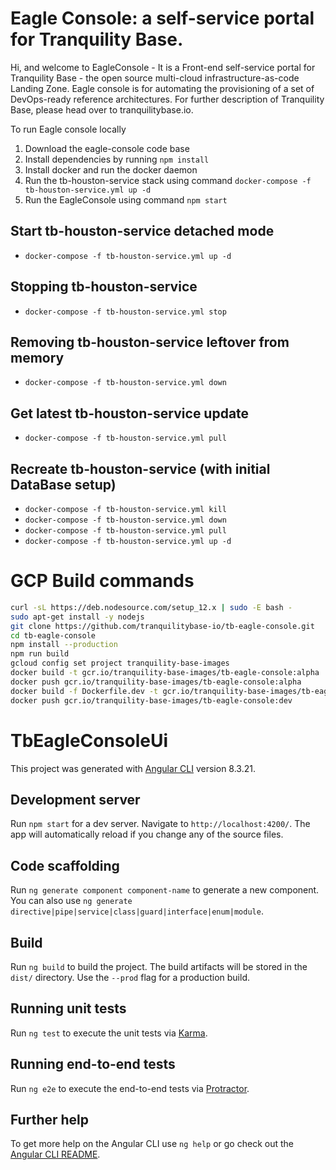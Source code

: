 # Eagle Console: a self-service portal for Tranquility Base.

Hi, and welcome to EagleConsole  - It is a Front-end self-service portal for Tranquility Base - the open source multi-cloud infrastructure-as-code Landing Zone. Eagle console is for automating the provisioning of a set of DevOps-ready reference architectures. For further description of Tranquility Base, please head over to tranquilitybase.io.


To run Eagle console locally

1. Download the eagle-console code base
2. Install dependencies by running  `npm install`
3. Install docker and run the docker daemon
4. Run the tb-houston-service stack using command `docker-compose -f tb-houston-service.yml up -d`
5. Run the EagleConsole using command `npm start`

## Start tb-houston-service detached mode
* `docker-compose -f tb-houston-service.yml up -d`

## Stopping tb-houston-service
* `docker-compose -f tb-houston-service.yml stop`

## Removing tb-houston-service leftover from memory
* `docker-compose -f tb-houston-service.yml down`

## Get latest tb-houston-service update
* `docker-compose -f tb-houston-service.yml pull`

## Recreate tb-houston-service (with initial DataBase setup)
* `docker-compose -f tb-houston-service.yml kill`
* `docker-compose -f tb-houston-service.yml down`
* `docker-compose -f tb-houston-service.yml pull`
* `docker-compose -f tb-houston-service.yml up -d`

# GCP Build commands

```sh
curl -sL https://deb.nodesource.com/setup_12.x | sudo -E bash -
sudo apt-get install -y nodejs
git clone https://github.com/tranquilitybase-io/tb-eagle-console.git
cd tb-eagle-console
npm install --production
npm run build
gcloud config set project tranquility-base-images
docker build -t gcr.io/tranquility-base-images/tb-eagle-console:alpha .
docker push gcr.io/tranquility-base-images/tb-eagle-console:alpha
docker build -f Dockerfile.dev -t gcr.io/tranquility-base-images/tb-eagle-console:dev .
docker push gcr.io/tranquility-base-images/tb-eagle-console:dev
```

# TbEagleConsoleUi

This project was generated with [Angular CLI](https://github.com/angular/angular-cli) version 8.3.21.

## Development server

Run `npm start` for a dev server. Navigate to `http://localhost:4200/`. The app will automatically reload if you change any of the source files.

## Code scaffolding

Run `ng generate component component-name` to generate a new component. You can also use `ng generate directive|pipe|service|class|guard|interface|enum|module`.

## Build

Run `ng build` to build the project. The build artifacts will be stored in the `dist/` directory. Use the `--prod` flag for a production build.

## Running unit tests

Run `ng test` to execute the unit tests via [Karma](https://karma-runner.github.io).

## Running end-to-end tests

Run `ng e2e` to execute the end-to-end tests via [Protractor](http://www.protractortest.org/).

## Further help

To get more help on the Angular CLI use `ng help` or go check out the [Angular CLI README](https://github.com/angular/angular-cli/blob/master/README.md).
